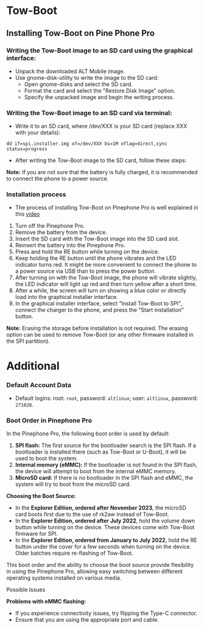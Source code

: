 # Tow-Boot

## Installing Tow-Boot on Pine Phone Pro

### Writing the Tow-Boot image to an SD card using the graphical interface:

- Unpack the downloaded ALT Mobile image.
- Use gnome-disk-utility to write the image to the SD card:
    - Open gnome-disks and select the SD card.
    - Format the card and select the "Restore Disk Image" option.
    - Specify the unpacked image and begin the writing process.

### Writing the Tow-Boot image to an SD card via terminal:

- Write it to an SD card, where /dev/XXX is your SD
  card (replace XXX with your details):

```Shell
dd if=spi.installer.img of=/dev/XXX bs=1M oflag=direct,sync status=progress
```

- After writing the Tow-Boot image to the SD card, follow these steps:

**Note:** If you are not sure that the battery is fully charged, it is recommended to connect the phone to a power source.

### Installation process

- The process of installing Tow-Boot on Pinephone Pro is well explained in this [video](https://yandex.ru/video/preview/7204406835731215668)

1. Turn off the Pinephone Pro.
2. Remove the battery from the device.
3. Insert the SD card with the Tow-Boot image into the SD card slot.
4. Reinsert the battery into the Pinephone Pro.
5. Press and hold the RE button while turning on the device.
6. Keep holding the RE button until the phone vibrates and the LED indicator turns red. It might be more convenient to connect the phone to a power source via USB than to press the power button.
7. After turning on with the Tow-Boot image, the phone will vibrate slightly, the LED indicator will light up red and then turn yellow after a short time.
8. After a while, the screen will turn on showing a blue color or directly load into the graphical installer interface.
9. In the graphical installer interface, select "Install Tow-Boot to SPI", connect the charger to the phone, and press the "Start installation" button.

**Note:** Erasing the storage before installation is not required. The erasing option can be used to remove Tow-Boot (or any other firmware installed in the SPI partition).

# Additional

### Default Account Data

- Default logins: root: `root`, password: `altlinux`; user: `altlinux`, password: `271828`.

### Boot Order in Pinephone Pro

In the Pinephone Pro, the following boot order is used by default:

1. **SPI flash:** The first source for the bootloader search is the SPI flash. If a bootloader is installed there (such as Tow-Boot or U-Boot), it will be used to boot the system.
2. **Internal memory (eMMC):** If the bootloader is not found in the SPI flash, the device will attempt to boot from the internal eMMC memory.
3. **MicroSD card:** If there is no bootloader in the SPI flash and eMMC, the system will try to boot from the microSD card.

**Choosing the Boot Source:**

- In the **Explorer Edition, ordered after November 2023**, the microSD card boots first due to the use of rk2aw instead of Tow-Boot.
- In the **Explorer Edition, ordered after July 2022**, hold the volume down button while turning on the device. These devices come with Tow-Boot firmware for SPI.
- In the **Explorer Edition, ordered from January to July 2022**, hold the RE button under the cover for a few seconds when turning on the device. Older batches require re-flashing of Tow-Boot.

This boot order and the ability to choose the boot source provide flexibility in using the Pinephone Pro, allowing easy switching between different operating systems installed on various media.

Possible Issues

**Problems with eMMC flashing:**

- If you experience connectivity issues, try flipping the Type-C connector.
- Ensure that you are using the appropriate port and cable.